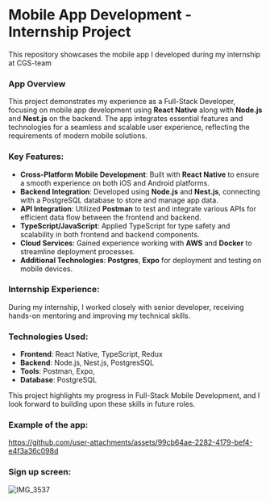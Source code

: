 
# Mobile App Development -  Internship Project

This repository showcases the mobile app I developed during my internship at CGS-team

### App Overview
This project demonstrates my experience as a Full-Stack Developer, focusing on mobile app development using **React Native** along with **Node.js** and **Nest.js** on the backend. The app integrates essential features and technologies for a seamless and scalable user experience, reflecting the requirements of modern mobile solutions.

### Key Features:
- **Cross-Platform Mobile Development**: Built with **React Native** to ensure a smooth experience on both iOS and Android platforms.
- **Backend Integration**: Developed using **Node.js** and **Nest.js**, connecting with a PostgreSQL database to store and manage app data.
- **API Integration**: Utilized **Postman** to test and integrate various APIs for efficient data flow between the frontend and backend.
- **TypeScript/JavaScript**: Applied TypeScript for type safety and scalability in both frontend and backend components.
- **Cloud Services**: Gained experience working with **AWS** and **Docker** to streamline deployment processes.
- **Additional Technologies**: **Postgres**, **Expo** for deployment and testing on mobile devices.

### Internship Experience:
During my internship, I worked closely with senior developer, receiving hands-on mentoring and improving my technical skills.

### Technologies Used:
- **Frontend**: React Native, TypeScript, Redux
- **Backend**: Node.js, Nest.js, PostgresSQL
- **Tools**: Postman, Expo,
- **Database**: PostgreSQL

This project highlights my progress in Full-Stack Mobile Development, and I look forward to building upon these skills in future roles.

### Example of the app:

https://github.com/user-attachments/assets/99cb64ae-2282-4179-bef4-e4f3a36c098d

### Sign up screen:

![IMG_3537](https://github.com/user-attachments/assets/646aa60f-f476-4ce5-b16d-bb9662177abf)

